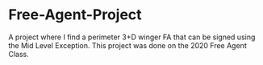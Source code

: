 # Free-Agent-Project
A project where I find a perimeter 3+D winger FA that can be signed using the Mid Level Exception. This project was done on the 2020 Free Agent Class.
